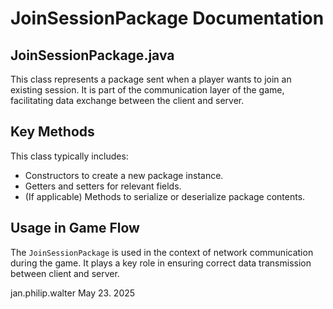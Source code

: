 # JoinSessionPackage Documentation

## JoinSessionPackage.java

This class represents a package sent when a player wants to join an existing session. It is part of the communication layer of the game, facilitating data exchange between the client and server.

## Key Methods

This class typically includes:
- Constructors to create a new package instance.
- Getters and setters for relevant fields.
- (If applicable) Methods to serialize or deserialize package contents.

## Usage in Game Flow

The `JoinSessionPackage` is used in the context of network communication during the game. It plays a key role in ensuring correct data transmission between client and server.

jan.philip.walter May 23. 2025
